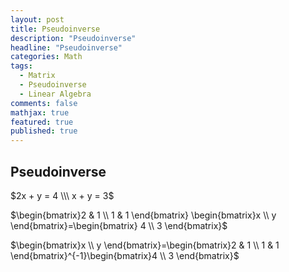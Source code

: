 ```yaml
---
layout: post
title: Pseudoinverse
description: "Pseudoinverse"
headline: "Pseudoinverse"
categories: Math
tags: 
  - Matrix
  - Pseudoinverse
  - Linear Algebra
comments: false
mathjax: true
featured: true
published: true
---
```


## Pseudoinverse


$2x  +  y =  4 \\\
x  +  y = 3$

$\begin{bmatrix}2 & 1 \\ 1 & 1 \end{bmatrix} \begin{bmatrix}x \\ y \end{bmatrix}=\begin{bmatrix} 4 \\ 3 \end{bmatrix}$

$\begin{bmatrix}x \\ y \end{bmatrix}=\begin{bmatrix}2 & 1 \\ 1 & 1 \end{bmatrix}^{-1}\begin{bmatrix}4 \\ 3 \end{bmatrix}$

